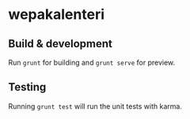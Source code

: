 # wepakalenteri

## Build & development

Run `grunt` for building and `grunt serve` for preview.

## Testing

Running `grunt test` will run the unit tests with karma.
